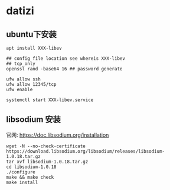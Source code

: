 # datizi
## ubuntu下安装
```
apt install XXX-libev

## config file location see whereis XXX-libev
## tcp_only
openssl rand -base64 16 ## password generate

ufw allow ssh
ufw allow 12345/tcp
ufw enable

systemctl start XXX-libev.service
```
## libsodium 安装
官网: https://doc.libsodium.org/installation
```
wget -N --no-check-certificate https://download.libsodium.org/libsodium/releases/libsodium-1.0.18.tar.gz
tar xvf libsodium-1.0.18.tar.gz
cd libsodium-1.0.18
./configure
make && make check
make install
```
